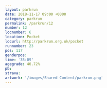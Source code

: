 ```yaml
---
layout: parkrun
date: 2018-11-17 09:00 +0000
category: parkrun
permalink: /parkrun/12
number: 12
locnumber: 6
location: Pocket
locurl: http://parkrun.org.uk/pocket
runnumber: 23
pos: 117
genderpos: 
time: '33:09'
agegrade: 40.72%
pb: 
strava: 
artwork: '/images/Shared Content/parkrun.png'
---
```

